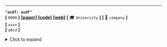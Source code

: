 
---

**`"asdf: asdf"`**  
**[** `0000` **]** **[[paper]](abc.efg)** **[[code]](www.github.com)** **[[web]](abc.efg)** **[** :mortar_board: `University` **]** **[** :office: `company` **]**  
**[**  `xxxx`  **]**  
**[** _`abcd`_ **]**  

<details>
  <summary markdown="0">Click to expand</summary>

- **Motivation**

</details>